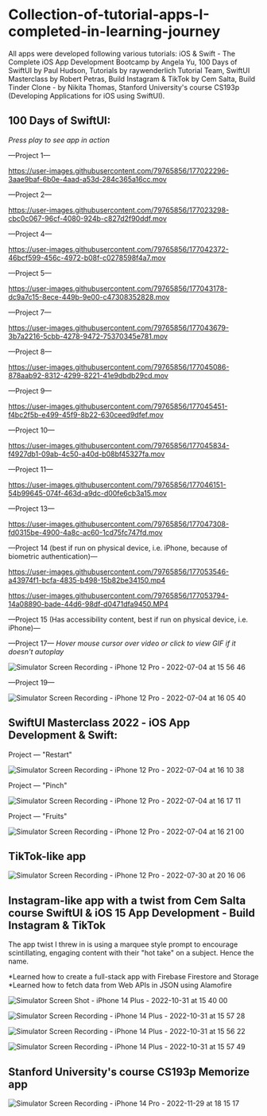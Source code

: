 # Collection-of-tutorial-apps-I-completed-in-learning-journey

All apps were developed following various tutorials: iOS & Swift - The Complete iOS App Development Bootcamp by Angela Yu, 100 Days of SwiftUI by Paul Hudson, Tutorials by raywenderlich Tutorial Team, SwiftUI Masterclass by Robert Petras, Build Instagram & TikTok by Cem Salta, Build Tinder Clone - by Nikita Thomas, Stanford University's course CS193p (Developing Applications for iOS using SwiftUI).

## 100 Days of SwiftUI:

*Press play to see app in action*

—Project 1— 




https://user-images.githubusercontent.com/79765856/177022296-3aae9baf-6b0e-4aad-a53d-284c365a16cc.mov


—Project 2— 


https://user-images.githubusercontent.com/79765856/177023298-cbc0c067-96cf-4080-924b-c827d2f90ddf.mov


—Project 4—


https://user-images.githubusercontent.com/79765856/177042372-46bcf599-456c-4972-b08f-c0278598f4a7.mov

—Project 5—


https://user-images.githubusercontent.com/79765856/177043178-dc9a7c15-8ece-449b-9e00-c47308352828.mov

—Project 7—


https://user-images.githubusercontent.com/79765856/177043679-3b7a2216-5cbb-4278-9472-75370345e781.mov

—Project 8—



https://user-images.githubusercontent.com/79765856/177045086-878aab92-8312-4299-8221-41e9dbdb29cd.mov

—Project 9—


https://user-images.githubusercontent.com/79765856/177045451-f4bc2f5b-e499-45f9-8b22-630ceed9dfef.mov

—Project 10—

https://user-images.githubusercontent.com/79765856/177045834-f4927db1-09ab-4c50-a40d-b08bf45327fa.mov

—Project 11—



https://user-images.githubusercontent.com/79765856/177046151-54b99645-074f-463d-a9dc-d00fe6cb3a15.mov


—Project 13—



https://user-images.githubusercontent.com/79765856/177047308-fd0315be-4900-4a8c-ac60-1cd75fc747fd.mov

—Project 14 (best if run on physical device, i.e. iPhone, because of biometric authentication)—

https://user-images.githubusercontent.com/79765856/177053546-a43974f1-bcfa-4835-b498-15b82be34150.mp4

https://user-images.githubusercontent.com/79765856/177053794-14a08890-bade-44d6-98df-d0471dfa9450.MP4


—Project 15 (Has accessibility content, best if run on physical device, i.e. iPhone)—

—Project 17—
*Hover mouse cursor over video or click to view GIF if it doesn't autoplay*

![Simulator Screen Recording - iPhone 12 Pro - 2022-07-04 at 15 56 46](https://user-images.githubusercontent.com/79765856/177211403-78d9c4ea-21d1-4471-b1ab-b6542bd807e2.gif)


—Project 19—


![Simulator Screen Recording - iPhone 12 Pro - 2022-07-04 at 16 05 40](https://user-images.githubusercontent.com/79765856/177211908-8eb9d448-7216-47b0-b822-d4c626a7891f.gif)


## SwiftUI Masterclass 2022 - iOS App Development & Swift:

Project — "Restart"

![Simulator Screen Recording - iPhone 12 Pro - 2022-07-04 at 16 10 38](https://user-images.githubusercontent.com/79765856/177212352-c91a73a5-817a-4134-b1de-a620eb2a7882.gif)


Project — "Pinch"

![Simulator Screen Recording - iPhone 12 Pro - 2022-07-04 at 16 17 11](https://user-images.githubusercontent.com/79765856/177212781-1950cf8c-994a-4fcc-a72e-36dbe466da0a.gif)

Project — "Fruits"


![Simulator Screen Recording - iPhone 12 Pro - 2022-07-04 at 16 21 00](https://user-images.githubusercontent.com/79765856/177213132-8621df33-33a7-469d-b994-cfc7a33c452f.gif)



## TikTok-like app


![Simulator Screen Recording - iPhone 12 Pro - 2022-07-30 at 20 16 06](https://user-images.githubusercontent.com/79765856/182004358-c3539ec8-868b-4e3a-b6c0-6bdcefc8fc7c.gif)


## Instagram-like app with a twist from Cem Salta course SwiftUI & iOS 15 App Development - Build Instagram & TikTok

The app twist I threw in is using a marquee style prompt to encourage scintillating, engaging content with their "hot take" on a subject. Hence the name. 

*Learned how to create a full-stack app with Firebase Firestore and Storage
*Learned how to fetch data from Web APIs in JSON using Alamofire

![Simulator Screen Shot - iPhone 14 Plus - 2022-10-31 at 15 40 00](https://user-images.githubusercontent.com/79765856/199098213-1941236c-ca80-417f-afdd-10be4e6c7a3e.png)


![Simulator Screen Recording - iPhone 14 Plus - 2022-10-31 at 15 57 28](https://user-images.githubusercontent.com/79765856/199099114-2c919984-5b9e-4a42-86d8-9c65d2d18f75.gif)

![Simulator Screen Recording - iPhone 14 Plus - 2022-10-31 at 15 56 22](https://user-images.githubusercontent.com/79765856/199099136-439c903f-466a-4989-a77e-a03c1bdfd971.gif)

![Simulator Screen Recording - iPhone 14 Plus - 2022-10-31 at 15 57 49](https://user-images.githubusercontent.com/79765856/199099156-1e52d031-abf9-4a71-bbea-237004ade5b7.gif)

## Stanford University's course CS193p Memorize app
![Simulator Screen Recording - iPhone 14 Pro - 2022-11-29 at 18 15 17](https://user-images.githubusercontent.com/79765856/204669662-319e9edc-4d8d-40c1-ab2c-b92b665b9bd5.gif)

